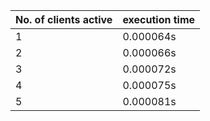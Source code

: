 
|No. of clients active|execution time|
|---------------------|--------------|
|1|0.000064s|
|2|0.000066s|
|3|0.000072s|
|4|0.000075s|
|5|0.000081s|
